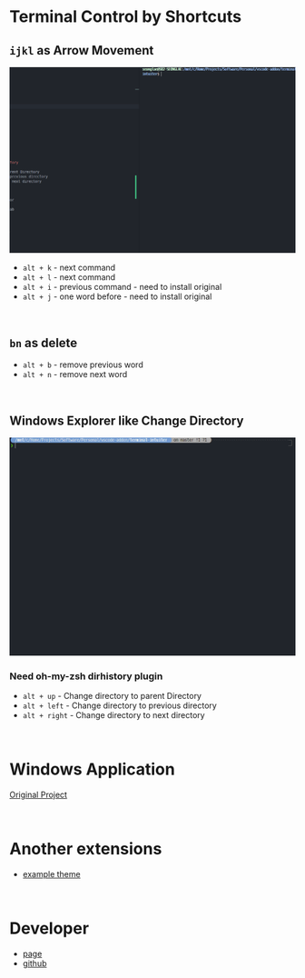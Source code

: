 # Terminal Control by Shortcuts

## `ijkl` as Arrow Movement
![example](images/example.gif)
- `alt + k` - next command
- `alt + l` - next command
- `alt + i` - previous command - need to install original
- `alt + j` - one word before - need to install original

<br/>

## `bn` as delete
- `alt + b` - remove previous word
- `alt + n` - remove next word

<br/>

## Windows Explorer like Change Directory
![example2](images/example2.gif)
### Need oh-my-zsh dirhistory plugin
- `alt + up` - Change directory to parent Directory
- `alt + left` - Change directory to previous directory
- `alt + right` - Change directory to next directory


<br/>

# Windows Application
[Original Project](https://github.com/sungle3737/intuiter)

<br/>

# Another extensions
- [example theme](https://marketplace.visualstudio.com/items?itemName=seonglae.one-dark-teal)

<br/>

# Developer
- [page](https://seonglae.com)
- [github](https://github.com/seonglae)
